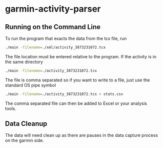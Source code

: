 # garmin-activity-parser

## Running on the Command Line
To run the program that exacts the data from the tcx file, run 

```bash
./main -filename=./xml/activity_3873231072.tcx
```

The file location must be entered relative to the program. If the activity is in the same directory 

```bash
./main -filename=./activity_3873231072.tcx
```

The file is comma separated so if you want to write to a file, just use the standard OS pipe symbol

```bash
./main -filename=./activity_3873231072.tcx > stats.csv
```

The comma separated file can then be added to Excel or your analysis tools.  

## Data Cleanup
The data will need clean up as there are pauses in the data capture process on the garmin side. 




